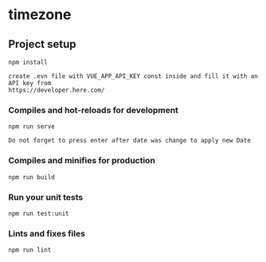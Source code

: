 # timezone

## Project setup
```
npm install

create .evn file with VUE_APP_API_KEY const inside and fill it with an API key from
https://developer.here.com/
```

### Compiles and hot-reloads for development
```
npm run serve

Do not forget to press enter after date was change to apply new Date
```

### Compiles and minifies for production
```
npm run build
```

### Run your unit tests
```
npm run test:unit
```

### Lints and fixes files
```
npm run lint
```
